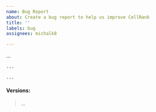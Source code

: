 ```yaml
---
name: Bug Report
about: Create a bug report to help us improve CellRank
title: ''
labels: bug
assignees: michalk8

---
```


<!-- Please give a clear and concise description of the bug: -->
...

<!-- Put a minimal reproducible example in the block below: -->
```python
...
```

<!-- Put your error output in the block below (if applicable, else delete the block): -->
```pytb
...
```

#### Versions:
<!-- Output of cellrank.logging.print_versions() -->
> ...
